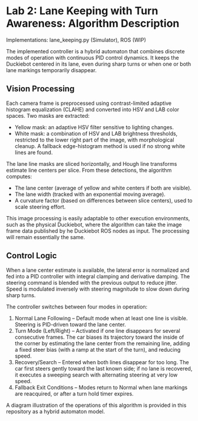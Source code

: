 # Lab 2: Lane Keeping with Turn Awareness: Algorithm Description
Implementations: lane_keeping.py (Simulator), ROS (WIP)

The implemented controller is a hybrid automaton that combines discrete modes of operation with continuous PID control dynamics. It keeps the Duckiebot centered in its lane, even during sharp turns or when one or both lane markings temporarily disappear.

## Vision Processing

Each camera frame is preprocessed using contrast-limited adaptive histogram equalization (CLAHE) and converted into HSV and LAB color spaces. Two masks are extracted:

- Yellow mask: an adaptive HSV filter sensitive to lighting changes.
- White mask: a combination of HSV and LAB brightness thresholds, restricted to the lower right part of the image, with morphological cleanup. A fallback edge-histogram method is used if no strong white lines are found.

The lane line masks are sliced horizontally, and Hough line transforms estimate line centers per slice. From these detections, the algorithm computes:
- The lane center (average of yellow and white centers if both are visible).
- The lane width (tracked with an exponential moving average).
- A curvature factor (based on differences between slice centers), used to scale steering effort.

This image processing is easily adaptable to other execution environments, such as the physical Duckiebot, where the algorithm can take the image frame data published by he Duckiebot ROS nodes as input. The processing will remain essentially the same.
## Control Logic

When a lane center estimate is available, the lateral error is normalized and fed into a PID controller with integral clamping and derivative damping. The steering command is blended with the previous output to reduce jitter. Speed is modulated inversely with steering magnitude to slow down during sharp turns.

The controller switches between four modes in operation:
1. Normal Lane Following – Default mode when at least one line is visible. Steering is PID-driven toward the lane center.
2. Turn Mode (Left/Right) – Activated if one line disappears for several consecutive frames. The car biases its trajectory toward the inside of the corner by estimating the lane center from the remaining line, adding a fixed steer bias (with a ramp at the start of the turn), and reducing speed.
3. Recovery/Search – Entered when both lines disappear for too long. The car first steers gently toward the last known side; if no lane is recovered, it executes a sweeping search with alternating steering at very low speed.
4. Fallback Exit Conditions – Modes return to Normal when lane markings are reacquired, or after a turn hold timer expires.

A diagram illustration of the operations of this algorithm is provided in this repository as a hybrid automaton model.
